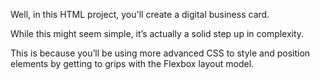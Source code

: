  Well, in this HTML project, you'll create a digital business card. 
  
  While this might seem simple, it’s actually a solid step up in complexity.
  
  This is because you’ll be using more advanced CSS to style and position elements by getting to grips with the Flexbox layout model.
 


